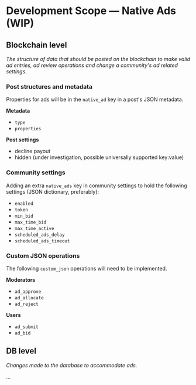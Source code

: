 # Development Scope — Native Ads (WIP)

## Blockchain level

*The structure of data that should be posted on the blockchain to make valid ad entries, ad review operations and change a community's ad related settings.*

### Post structures and metadata

Properties for ads will be in the `native_ad` key in a post's JSON metadata.

**Metadata**

- `type`
- `properties`

**Post settings**

- decline payout
- hidden (under investigation, possible universally supported key:value)


### Community settings

Adding an extra `native_ads` key in community settings to hold the following settings (JSON dictionary, preferably):

- `enabled`
- `token`
- `min_bid`
- `max_time_bid`
- `max_time_active`
- `scheduled_ads_delay`
- `scheduled_ads_timeout`


### Custom JSON operations

The following `custom_json` operations will need to be implemented.

**Moderators**

- `ad_approve`
- `ad_allocate`
- `ad_reject`

**Users**

- `ad_submit`
- `ad_bid`

## DB level

*Changes made to the database to accommodate ads.*

...
